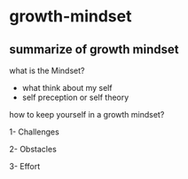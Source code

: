# growth-mindset
## summarize of growth mindset


what is the Mindset?
- what think about my self
- self preception or self theory

how to keep yourself in a growth mindset?

1- Challenges

2- Obstacles

3- Effort
